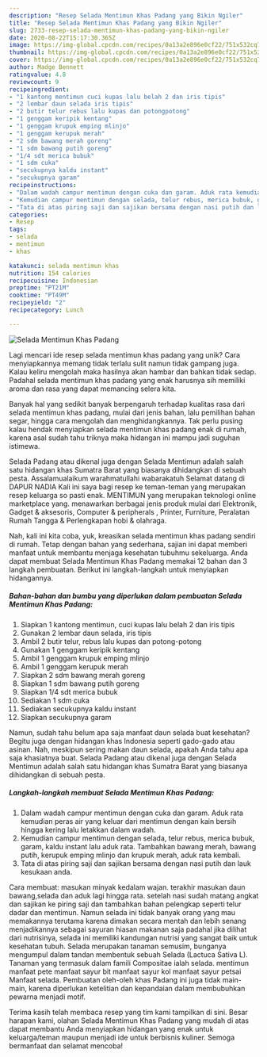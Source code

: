 ```yaml
---
description: "Resep Selada Mentimun Khas Padang yang Bikin Ngiler"
title: "Resep Selada Mentimun Khas Padang yang Bikin Ngiler"
slug: 2733-resep-selada-mentimun-khas-padang-yang-bikin-ngiler
date: 2020-08-22T15:17:30.365Z
image: https://img-global.cpcdn.com/recipes/0a13a2e896e0cf22/751x532cq70/selada-mentimun-khas-padang-foto-resep-utama.jpg
thumbnail: https://img-global.cpcdn.com/recipes/0a13a2e896e0cf22/751x532cq70/selada-mentimun-khas-padang-foto-resep-utama.jpg
cover: https://img-global.cpcdn.com/recipes/0a13a2e896e0cf22/751x532cq70/selada-mentimun-khas-padang-foto-resep-utama.jpg
author: Madge Bennett
ratingvalue: 4.8
reviewcount: 9
recipeingredient:
- "1 kantong mentimun cuci kupas lalu belah 2 dan iris tipis"
- "2 lembar daun selada iris tipis"
- "2 butir telur rebus lalu kupas dan potongpotong"
- "1 genggam keripik kentang"
- "1 genggam krupuk emping mlinjo"
- "1 genggam kerupuk merah"
- "2 sdm bawang merah goreng"
- "1 sdm bawang putih goreng"
- "1/4 sdt merica bubuk"
- "1 sdm cuka"
- "secukupnya kaldu instant"
- "secukupnya garam"
recipeinstructions:
- "Dalam wadah campur mentimun dengan cuka dan garam. Aduk rata kemudian peras air yang keluar dari mentimun dengan kain bersih hingga kering lalu letakkan dalam wadah."
- "Kemudian campur mentimun dengan selada, telur rebus, merica bubuk, garam, kaldu instant lalu aduk rata. Tambahkan bawang merah, bawang putih, kerupuk emping mlinjo dan krupuk merah, aduk rata kembali."
- "Tata di atas piring saji dan sajikan bersama dengan nasi putih dan lauk kesukaan anda."
categories:
- Resep
tags:
- selada
- mentimun
- khas

katakunci: selada mentimun khas 
nutrition: 154 calories
recipecuisine: Indonesian
preptime: "PT21M"
cooktime: "PT49M"
recipeyield: "2"
recipecategory: Lunch

---
```



![Selada Mentimun Khas Padang](https://img-global.cpcdn.com/recipes/0a13a2e896e0cf22/751x532cq70/selada-mentimun-khas-padang-foto-resep-utama.jpg)

Lagi mencari ide resep selada mentimun khas padang yang unik? Cara menyiapkannya memang tidak terlalu sulit namun tidak gampang juga. Kalau keliru mengolah maka hasilnya akan hambar dan bahkan tidak sedap. Padahal selada mentimun khas padang yang enak harusnya sih memiliki aroma dan rasa yang dapat memancing selera kita.

Banyak hal yang sedikit banyak berpengaruh terhadap kualitas rasa dari selada mentimun khas padang, mulai dari jenis bahan, lalu pemilihan bahan segar, hingga cara mengolah dan menghidangkannya. Tak perlu pusing kalau hendak menyiapkan selada mentimun khas padang enak di rumah, karena asal sudah tahu triknya maka hidangan ini mampu jadi suguhan istimewa.

Selada Padang atau dikenal juga dengan Selada Mentimun adalah salah satu hidangan khas Sumatra Barat yang biasanya dihidangkan di sebuah pesta. Assalamualaikum warahmatullahi wabarakatuh Selamat datang di DAPUR NADIA Kali ini saya bagi resep ke teman-teman yang merupakan resep keluarga so pasti enak. MENTIMUN yang merupakan teknologi online marketplace yang. menawarkan berbagai jenis produk mulai dari Elektronik, Gadget &amp; aksesoris, Computer &amp; peripherals , Printer, Furniture, Peralatan Rumah Tangga &amp; Perlengkapan hobi &amp; olahraga.


Nah, kali ini kita coba, yuk, kreasikan selada mentimun khas padang sendiri di rumah. Tetap dengan bahan yang sederhana, sajian ini dapat memberi manfaat untuk membantu menjaga kesehatan tubuhmu sekeluarga. Anda dapat membuat Selada Mentimun Khas Padang memakai 12 bahan dan 3 langkah pembuatan. Berikut ini langkah-langkah untuk menyiapkan hidangannya.

<!--inarticleads1-->

##### Bahan-bahan dan bumbu yang diperlukan dalam pembuatan Selada Mentimun Khas Padang:

1. Siapkan 1 kantong mentimun, cuci kupas lalu belah 2 dan iris tipis
1. Gunakan 2 lembar daun selada, iris tipis
1. Ambil 2 butir telur, rebus lalu kupas dan potong-potong
1. Gunakan 1 genggam keripik kentang
1. Ambil 1 genggam krupuk emping mlinjo
1. Ambil 1 genggam kerupuk merah
1. Siapkan 2 sdm bawang merah goreng
1. Siapkan 1 sdm bawang putih goreng
1. Siapkan 1/4 sdt merica bubuk
1. Sediakan 1 sdm cuka
1. Sediakan secukupnya kaldu instant
1. Siapkan secukupnya garam


Namun, sudah tahu belum apa saja manfaat daun selada buat kesehatan? Begitu juga dengan hidangan khas Indonesia seperti gado-gado atau asinan. Nah, meskipun sering makan daun selada, apakah Anda tahu apa saja khasiatnya buat. Selada Padang atau dikenal juga dengan Selada Mentimun adalah salah satu hidangan khas Sumatra Barat yang biasanya dihidangkan di sebuah pesta. 

<!--inarticleads2-->

##### Langkah-langkah membuat Selada Mentimun Khas Padang:

1. Dalam wadah campur mentimun dengan cuka dan garam. Aduk rata kemudian peras air yang keluar dari mentimun dengan kain bersih hingga kering lalu letakkan dalam wadah.
1. Kemudian campur mentimun dengan selada, telur rebus, merica bubuk, garam, kaldu instant lalu aduk rata. Tambahkan bawang merah, bawang putih, kerupuk emping mlinjo dan krupuk merah, aduk rata kembali.
1. Tata di atas piring saji dan sajikan bersama dengan nasi putih dan lauk kesukaan anda.


Cara membuat: masukan minyak kedalam wajan. terakhir masukan daun bawang,selada dan aduk lagi hingga rata. setelah nasi sudah matang angkat dan sajikan ke piring saji dan tambahkan bahan pelengkap seperti telur dadar dan mentimun. Namun selada ini tidak banyak orang yang mau memakannya terutama karena dimakan secara mentah dan lebih senang menjadikannya sebagai sayuran hiasan makanan saja padahal jika dilihat dari nutrisinya, selada ini memiliki kandungan nutrisi yang sangat baik untuk kesehatan tubuh. Selada merupakan tanaman semusim, bunganya mengumpul dalam tandan membentuk sebuah Selada (Lactuca Sativa L). Tanaman yang termasuk dalam famili Compositae ialah selada. mentimun manfaat pete manfaat sayur bit manfaat sayur kol manfaat sayur petsai Manfaat selada. Pembuatan oleh-oleh khas Padang ini juga tidak main-main, karena diperlukan ketelitian dan kepandaian dalam membubuhkan pewarna menjadi motif. 

Terima kasih telah membaca resep yang tim kami tampilkan di sini. Besar harapan kami, olahan Selada Mentimun Khas Padang yang mudah di atas dapat membantu Anda menyiapkan hidangan yang enak untuk keluarga/teman maupun menjadi ide untuk berbisnis kuliner. Semoga bermanfaat dan selamat mencoba!

